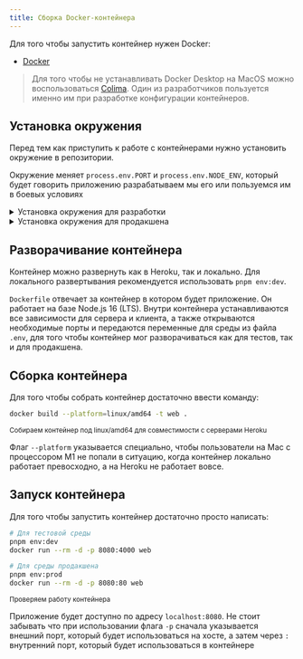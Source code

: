 ```yaml
---
title: Сборка Docker-контейнера
---
```


Для того чтобы запустить контейнер нужен Docker:

- [Docker](https://www.docker.com/get-started/)

> Для того чтобы не устанавливать Docker Desktop на MacOS можно воспользоваться [Colima](https://github.com/abiosoft/colima). Один из разработчиков пользуется именно им при разработке конфигурации контейнеров.

## Установка окружения

Перед тем как приступить к работе с контейнерами нужно установить окружение в репозитории.

Окружение меняет `process.env.PORT` и `process.env.NODE_ENV`, который будет говорить приложению разрабатываем мы его или пользуемся им в боевых условиях

<details>
<summary>Установка окружения для разработки</summary>

Данное окружение было создано для двух целей:

1. Имитирование продакшена
2. Тестирование функционала

Под ним также можно вести разработку приложения. Для того чтобы включить данное окружение достаточно просто ввести:

```bash
pnpm env:dev
```

<small>Включаем среду для разработки</small>

</details>

<details>
<summary>Установка окружения для продакшена</summary>

Данное окружение должно использоваться только на продакшене. При данном окружении порт, который будет использоваться в Express равен `80`. Также `NODE_ENV === 'production'`. Все вспомогательные методы для Express.js отключатся.

Для того чтобы включить данное рабочее окружение достаточно ввести:

```bash
pnpm env:prod
```

<small>Включаем среду для продакшена</small>

</details>

## Разворачивание контейнера

Контейнер можно развернуть как в Heroku, так и локально. Для локального развертывания рекомендуется использовать `pnpm env:dev`.

`Dockerfile` отвечает за контейнер в котором будет приложение. Он работает на базе Node.js 16 (LTS). Внутри контейнера устанавливаются все зависимости для сервера и клиента, а также открываются необходимые порты и передаются переменные для среды из файла `.env`, для того чтобы контейнер мог разворачиваться как для тестов, так и для продакшена.

## Сборка контейнера

Для того чтобы собрать контейнер достаточно ввести команду:

```bash
docker build --platform=linux/amd64 -t web .
```

<small>Собираем контейнер под linux/amd64 для совместимости с серверами Heroku</small>

Флаг `--platform` указывается специально, чтобы пользователи на Mac с процессором M1 не попали в ситуацию, когда контейнер локально работает превосходно, а на Heroku не работает вовсе.

## Запуск контейнера

Для того чтобы запустить контейнер достаточно просто написать:

```bash
# Для тестовой среды
pnpm env:dev
docker run --rm -d -p 8080:4000 web

# Для среды продакшена
pnpm env:prod
docker run --rm -d -p 8080:80 web
```

<small>Проверяем работу контейнера</small>

Приложение будет доступно по адресу `localhost:8080`. Не стоит забывать что при использовании флага `-p` сначала указывается внешний порт, который будет использоваться на хосте, а затем через `:` внутренний порт, который будет использоваться в контейнере
